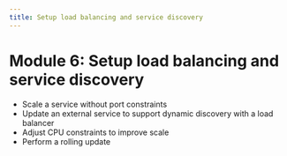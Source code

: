 ```yaml
---
title: Setup load balancing and service discovery
---
```


# Module 6: Setup load balancing and service discovery
- Scale a service without port constraints
- Update an external service to support dynamic discovery with a load balancer
- Adjust CPU constraints to improve scale
- Perform a rolling update